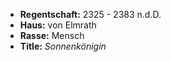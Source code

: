  - **Regentschaft:** 2325 - 2383 n.d.D.
- **Haus:** von Elmrath
- **Rasse:** Mensch
- **Title:**  _Sonnenkönigin_